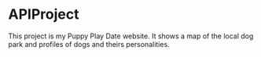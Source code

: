 # APIProject

This project is my Puppy Play Date website. It shows a map of the local dog park and profiles of dogs and theirs personalities.
